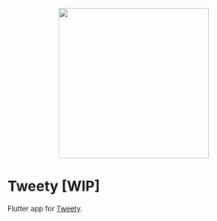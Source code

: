 <p align="center"><img src="https://ik.imagekit.io/tunnandaaung/tweety-logo_JEwSguOGK.svg" width="300"></p>

# Tweety [WIP]

Flutter app for [Tweety](https://github.com/TunNandaAung/tweety).
